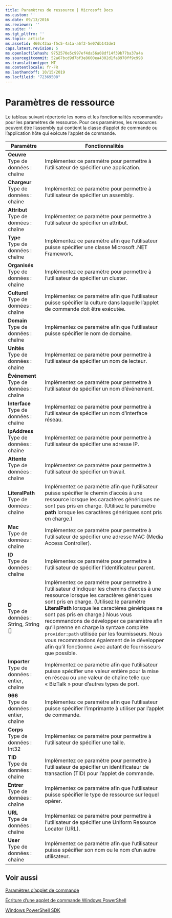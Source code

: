 ```yaml
---
title: Paramètres de ressource | Microsoft Docs
ms.custom: ''
ms.date: 09/13/2016
ms.reviewer: ''
ms.suite: ''
ms.tgt_pltfrm: ''
ms.topic: article
ms.assetid: 460c43aa-f5c5-4a1a-a6f2-5e07db143de1
caps.latest.revision: 5
ms.openlocfilehash: 9752570e5c997ef4da56a08df14f39b77ba37a4a
ms.sourcegitcommit: 52a67bcd9d7bf3e8600ea4302d1fa8970ff9c998
ms.translationtype: MT
ms.contentlocale: fr-FR
ms.lasthandoff: 10/15/2019
ms.locfileid: "72369508"
---
```

# <a name="resource-parameters"></a>Paramètres de ressource

Le tableau suivant répertorie les noms et les fonctionnalités recommandés pour les paramètres de ressource. Pour ces paramètres, les ressources peuvent être l’assembly qui contient la classe d’applet de commande ou l’application hôte qui exécute l’applet de commande.

|Paramètre|Fonctionnalités|
|---|---|
|**Oeuvre**<br>Type de données : chaîne|Implémentez ce paramètre pour permettre à l’utilisateur de spécifier une application.|
|**Chargeur**<br>Type de données : chaîne|Implémentez ce paramètre pour permettre à l’utilisateur de spécifier un assembly.|
|**Attribut**<br>Type de données : chaîne|Implémentez ce paramètre pour permettre à l’utilisateur de spécifier un attribut.|
|**Type**<br>Type de données : chaîne|Implémentez ce paramètre afin que l’utilisateur puisse spécifier une classe Microsoft .NET Framework.|
|**Organisés**<br>Type de données : chaîne|Implémentez ce paramètre pour permettre à l’utilisateur de spécifier un cluster.|
|**Culturel**<br>Type de données : chaîne|Implémentez ce paramètre afin que l’utilisateur puisse spécifier la culture dans laquelle l’applet de commande doit être exécutée.|
|**Domain**<br>Type de données : chaîne|Implémentez ce paramètre afin que l’utilisateur puisse spécifier le nom de domaine.|
|**Unités**<br>Type de données : chaîne|Implémentez ce paramètre pour permettre à l’utilisateur de spécifier un nom de lecteur.|
|**Événement**<br>Type de données : chaîne|Implémentez ce paramètre pour permettre à l’utilisateur de spécifier un nom d’événement.|
|**Interface**<br>Type de données : chaîne|Implémentez ce paramètre pour permettre à l’utilisateur de spécifier un nom d’interface réseau.|
|**IpAddress**<br>Type de données : chaîne|Implémentez ce paramètre pour permettre à l’utilisateur de spécifier une adresse IP.|
|**Attente**<br>Type de données : chaîne|Implémentez ce paramètre pour permettre à l’utilisateur de spécifier un travail.|
|**LiteralPath**<br>Type de données : chaîne|Implémentez ce paramètre afin que l’utilisateur puisse spécifier le chemin d’accès à une ressource lorsque les caractères génériques ne sont pas pris en charge. (Utilisez le paramètre **path** lorsque les caractères génériques sont pris en charge.)|
|**Mac**<br>Type de données : chaîne|Implémentez ce paramètre pour permettre à l’utilisateur de spécifier une adresse MAC (Media Access Controller).|
|**ID**<br>Type de données : chaîne|Implémentez ce paramètre pour permettre à l’utilisateur de spécifier l’identificateur parent.|
|**D**<br>Type de données : String, String []|Implémentez ce paramètre pour permettre à l’utilisateur d’indiquer les chemins d’accès à une ressource lorsque les caractères génériques sont pris en charge. (Utilisez le paramètre **LiteralPath** lorsque les caractères génériques ne sont pas pris en charge.) Nous vous recommandons de développer ce paramètre afin qu’il prenne en charge la syntaxe complète `provider:path` utilisée par les fournisseurs. Nous vous recommandons également de le développer afin qu’il fonctionne avec autant de fournisseurs que possible.|
|**Importer**<br>Type de données : entier, chaîne|Implémentez ce paramètre afin que l’utilisateur puisse spécifier une valeur entière pour la mise en réseau ou une valeur de chaîne telle que « BizTalk » pour d’autres types de port.|
|**966**<br>Type de données : entier, chaîne|Implémentez ce paramètre afin que l’utilisateur puisse spécifier l’imprimante à utiliser par l’applet de commande.|
|**Corps**<br>Type de données : Int32|Implémentez ce paramètre pour permettre à l’utilisateur de spécifier une taille.|
|**TID**<br>Type de données : chaîne|Implémentez ce paramètre pour permettre à l’utilisateur de spécifier un identificateur de transaction (TID) pour l’applet de commande.|
|**Entrer**<br>Type de données : chaîne|Implémentez ce paramètre afin que l’utilisateur puisse spécifier le type de ressource sur lequel opérer.|
|**URL**<br>Type de données : chaîne|Implémentez ce paramètre pour permettre à l’utilisateur de spécifier une Uniform Resource Locator (URL).|
|**User**<br>Type de données : chaîne|Implémentez ce paramètre afin que l’utilisateur puisse spécifier son nom ou le nom d’un autre utilisateur.|

## <a name="see-also"></a>Voir aussi

[Paramètres d’applet de commande](./cmdlet-parameters.md)

[Écriture d’une applet de commande Windows PowerShell](./writing-a-windows-powershell-cmdlet.md)

[Windows PowerShell SDK](../windows-powershell-reference.md)
